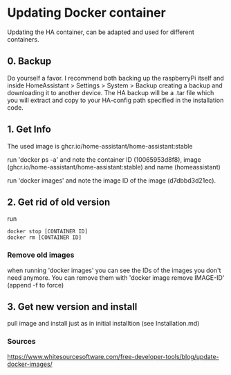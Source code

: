 # Updating Docker container

Updating the HA container, can be adapted and used for different containers.

## 0. Backup
Do yourself a favor.
I recommend both backing up the raspberryPi itself and inside HomeAssistant > Settings > System > Backup creating a backup and downloading it to another device. The HA backup will be a .tar file which you will extract and copy to your HA-config path specified in the installation code.

## 1. Get Info
The used image is ghcr.io/home-assistant/home-assistant:stable

run 'docker ps -a' and note the container ID (10065953d8f8), image (ghcr.io/home-assistant/home-assistant:stable) and name (homeassistant)

run 'docker images' and note the image ID of the image (d7dbbd3d21ec).

## 2. Get rid of old version
run
```
docker stop [CONTAINER ID]
docker rm [CONTAINER ID]
```
### Remove old images
when running 'docker images' you can see the IDs of the images you don't need anymore. 
You can remove them with 'docker image remove IMAGE-ID' (append -f to force)

## 3. Get new version and install
pull image and install just as in initial installtion (see Installation.md)

### Sources
https://www.whitesourcesoftware.com/free-developer-tools/blog/update-docker-images/
